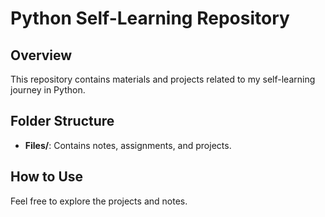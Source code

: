 # Python Self-Learning Repository

## Overview
This repository contains materials and projects related to my self-learning journey in Python.

## Folder Structure
- **Files/**: Contains notes, assignments, and projects.

## How to Use
Feel free to explore the projects and notes.
